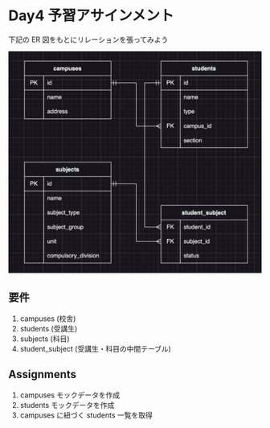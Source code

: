 # Day4 予習アサインメント

下記の ER 図をもとにリレーションを張ってみよう

![ER](../images/20240909_er.png)

## 要件

1. campuses (校舎)
2. students (受講生)
3. subjects (科目)
4. student_subject (受講生・科目の中間テーブル)

## Assignments

1. campuses モックデータを作成
2. students モックデータを作成
3. campuses に紐づく students 一覧を取得
